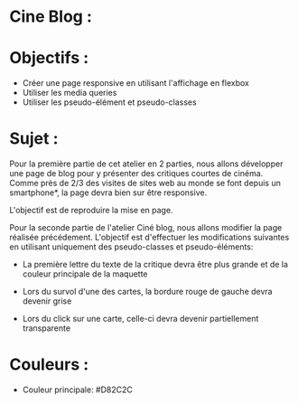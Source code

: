 # Cine Blog :

# Objectifs :

- Créer une page responsive en utilisant l'affichage en flexbox
- Utiliser les media queries
- Utiliser les pseudo-élément et pseudo-classes
 
# Sujet :

Pour la première partie de cet atelier en 2 parties, nous allons développer une page de blog pour y présenter des critiques courtes de cinéma. Comme près de 2/3 des visites de sites web au monde se font depuis un smartphone*, la page devra bien sur être responsive.

L'objectif est de reproduire la mise en page.

Pour la seconde partie de l'atelier Ciné blog, nous allons modifier la page réalisée précédement. L'objectif est d'effectuer les modifications suivantes en utilisant uniquement des pseudo-classes et pseudo-éléments:

- La première lettre du texte de la critique devra être plus grande et de la couleur principale de la maquette

- Lors du survol d'une des cartes, la bordure rouge de gauche devra devenir grise

- Lors du click sur une carte, celle-ci devra devenir partiellement transparente

# Couleurs :

- Couleur principale: #D82C2C